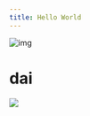```yaml
---
title: Hello World
---
```


![img](https://gimg2.baidu.com/image_search/src=http%3A%2F%2Fimage.biaobaiju.com%2Fuploads%2F20180706%2F06%2F1530828947-JNlMDikvVf.jpg&refer=http%3A%2F%2Fimage.biaobaiju.com&app=2002&size=f9999,10000&q=a80&n=0&g=0n&fmt=jpeg?sec=1620829180&t=eda862f03010ffa5d63cdf5ec089a02e)

<h1>dai</h1>

<img src="/resource/img/a.jpeg"/>